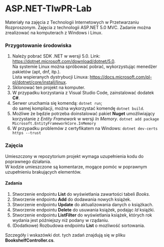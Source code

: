 # ASP.NET-TIwPR-Lab
Materiały na zajęcia z Technologii Internetowych w Przetwarzaniu Rozproszonym.
Zajęcia z technologii ASP.NET 5.0 MVC.
Zadanie można zrealizować na komputerach z Windows i Linux.

### Przygotowanie środowiska
1. Należy pobrać SDK .NET w wersji 5.0. Link: <https://dotnet.microsoft.com/download/dotnet/5.0>.  
   Na systemie Linux można spróbować pobrać, wykorzystując menedżer pakietów (apt, dnf, itp.).  
   Lista wspieranych dystrybucji Linuxa: <https://docs.microsoft.com/pl-pl/dotnet/core/install/linux>. 
2. Sklonować ten projekt na komputer.
3. W przypadku korzystania z Visual Studio Code, zainstalować dodatek __C#__.
4. Serwer uruchamia się komendą: `dotnet run`;  
   do samej kompilacji, można wykorzystać komendę `dotnet build`.
5. Możliwe że będzie potrzeba doinstalować pakiet __Nuget__ umożliwiający korzystanie z _Entity Framework_ w wersji _In Memory_.
`dotnet add package Microsoft.EntityFrameworkCore.InMemory`
6. W przypadku problemów z certyfikatem na Windows: `dotnet dev-certs https --trust`

### Zajęcia
Umieszczony w repozytorium projekt wymaga uzupełnienia kodu do poprawnego działania.  
W kodzie umieszczone są komentarze, mogące pomóc w poprawnym uzupełnieniu brakujących elementów.  
<!-- W repozytorium znajduje się również prezentacja (_.pdf_ lub _.pptx_) przedstawiona na zajęciach; może się okazać pomocna. -->

#### Zadania
1. Stworzenie endpointu __List__ do wyświetlania zawartości tabeli _Books_.
2. Stworzenie endpointu __Add__ do dodawania nowych książek.
3. Stworzenie endpointu __Update__ do aktualizowania danych o książkach.
4. Stworzenie endpointu __Delete__ do usuwania książek, podając _Id_ książki.
4. Stworzenie endpointu __ListFilter__ do wyświetlania książek, których rok wydania jest późniejszy niż podany w rządaniu. 
6. (Dodatkowe) Rozbudowa endpointu __List__ o mozliwość sortowania.

Szczegóły i wskazówki dot. tych zadań znajdują się w pliku __BookshelfController.cs__.


